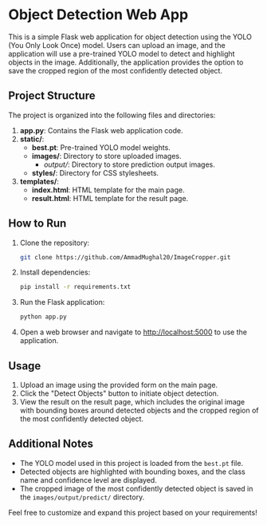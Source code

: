# Object Detection Web App

This is a simple Flask web application for object detection using the YOLO (You Only Look Once) model. Users can upload an image, and the application will use a pre-trained YOLO model to detect and highlight objects in the image. Additionally, the application provides the option to save the cropped region of the most confidently detected object.

## Project Structure

The project is organized into the following files and directories:

1. **app.py**: Contains the Flask web application code.
2. **static/**:
    - **best.pt**: Pre-trained YOLO model weights.
    - **images/**: Directory to store uploaded images.
        - *output/*: Directory to store prediction output images.
    - **styles/**: Directory for CSS stylesheets.
3. **templates/**:
    - **index.html**: HTML template for the main page.
    - **result.html**: HTML template for the result page.

## How to Run

1. Clone the repository:

    ```bash
    git clone https://github.com/AmmadMughal20/ImageCropper.git
    ```

2. Install dependencies:

    ```bash
    pip install -r requirements.txt
    ```

3. Run the Flask application:

    ```bash
    python app.py
    ```

4. Open a web browser and navigate to [http://localhost:5000](http://localhost:5000) to use the application.

## Usage

1. Upload an image using the provided form on the main page.
2. Click the "Detect Objects" button to initiate object detection.
3. View the result on the result page, which includes the original image with bounding boxes around detected objects and the cropped region of the most confidently detected object.

## Additional Notes

- The YOLO model used in this project is loaded from the `best.pt` file.
- Detected objects are highlighted with bounding boxes, and the class name and confidence level are displayed.
- The cropped image of the most confidently detected object is saved in the `images/output/predict/` directory.

Feel free to customize and expand this project based on your requirements!
